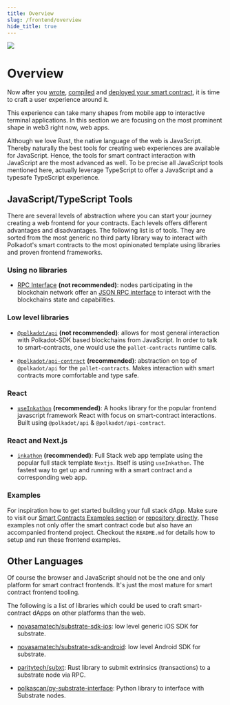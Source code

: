 ```yaml
---
title: Overview
slug: /frontend/overview
hide_title: true
---
```


<img src="/img/title/frontend.svg" className="titlePic" />

# Overview

Now after you [wrote](versioned_docs/version-4.x/getting-startedsion-4.x/getting-started/creating.md), [compiled](versioned_docs/version-4.x/getting-startedsion-4.x/getting-started/compiling.md) and [deployed your smart contract](versioned_docs/version-4.x/getting-startedsion-4.x/getting-started/deploying.md), it is time to craft a user experience around it.

This experience can take many shapes from mobile app to interactive terminal applications. In this section we are focusing on the most prominent shape in web3 right now, web apps.

Although we love Rust, the native language of the web is JavaScript. Thereby naturally the best tools for creating web experiences are available for JavaScript. Hence, the tools for smart contract interaction with JavaScript are the most advanced as well. To be precise all JavaScript tools mentioned here, actually leverage TypeScript to offer a JavaScript and a typesafe TypeScript experience.

## JavaScript/TypeScript Tools

There are several levels of abstraction where you can start your journey creating a web frontend for your contracts. Each levels offers different advantages and disadvantages. The following list is of tools. They are sorted from the most generic no third party library way to interact with Polkadot's smart contracts to the most opinionated template using libraries and proven frontend frameworks.

### Using no libraries

+ [RPC Interface](https://wiki.polkadot.network/docs/build-node-interaction) **(not recommended)**: nodes participating in the blockchain network offer an [JSON RPC interface](https://www.jsonrpc.org/) to interact with the blockchains state and capabilities.

### Low level libraries

+ [`@polkadot/api`](https://polkadot.js.org/docs/api) **(not recommended)**: allows for most general interaction with Polkadot-SDK based blockchains from JavaScript. In order to talk to smart-contracts, one would use the `pallet-contracts` runtime calls.

+ [`@polkadot/api-contract`](https://polkadot.js.org/docs/api-contract) **(recommended)**: abstraction on top of `@polkadot/api` for the `pallet-contracts`. Makes interaction with smart contracts more comfortable and type safe.

### React

+ [`useInkathon`](https://github.com/scio-labs/use-inkathon) **(recommended)**: A hooks library for the popular frontend javascript framework React with focus on smart-contract interactions. Built using `@polkadot/api` & `@polkadot/api-contract`.

### React and Next.js

+ [`inkathon`](https://github.com/scio-labs/inkathon) **(recommended)**: Full Stack web app template using the popular full stack template `Nextjs`. Itself is using `useInkathon`. The fastest way to get up and running with a smart contract and a corresponding web app.

### Examples

For inspiration how to get started building your full stack dApp. Make sure to visit our [Smart Contracts Examples section](versioned_docs/version-4.x/examplesocs/version-4.x/examples/contracts.md) or [repository directly](https://github.com/paritytech/ink-examples). These examples not only offer the smart contract code but also have an accompanied frontend project. Checkout the `README.md` for details how to setup and run these frontend examples.

## Other Languages

Of course the browser and JavaScript should not be the one and only platform for smart contract frontends. It's just the most mature for smart contract frontend tooling.

The following is a list of libraries which could be used to craft smart-contract dApps on other platforms than the web.

+ [novasamatech/substrate-sdk-ios](https://github.com/novasamatech/substrate-sdk-ios): low level generic iOS SDK for substrate.

+ [novasamatech/substrate-sdk-android](https://github.com/novasamatech/substrate-sdk-android): low level Android SDK for substrate.

+ [paritytech/subxt](https://github.com/paritytech/subxt): Rust library to submit extrinsics (transactions) to a substrate node via RPC.

+ [polkascan/py-substrate-interface](https://github.com/polkascan/py-substrate-interface/blob/master/docs/usage/ink-contract-interfacing.md): Python library to interface with Substrate nodes.
